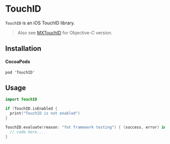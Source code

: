 # TouchID

`TouchID` is an iOS TouchID library.

> Also see [MXTouchID](https://github.com/Meniny/MXTouchID-in-Objective-C) for Objective-C version.

## Installation

#### CocoaPods

```
pod 'TouchID'
```

## Usage

```swift
import TouchID
```

```swift
if !TouchID.isEnabled {
  print("TouchID is not enabled")
}
```

```swift
TouchID.evaluate(reason: "fot framework testing") { (success, error) in
  // code here...
}
```
